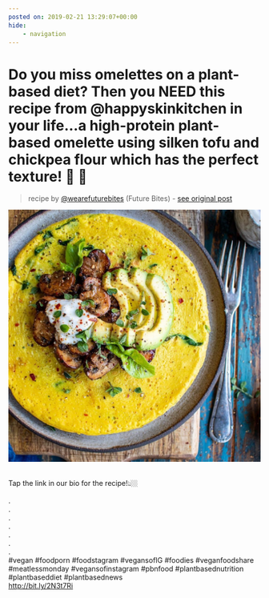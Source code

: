 ```yaml
---
posted on: 2019-02-21 13:29:07+00:00
hide:
    - navigation
---
```


# Do you miss omelettes on a plant-based diet? Then you NEED this recipe from @happyskinkitchen in your life...a high-protein plant-based omelette using silken tofu and chickpea flour which has the perfect texture! 🌱 🍳 ⠀ 

> recipe by [@wearefuturebites](https://www.instagram.com/wearefuturebites/) 
(Future Bites) - [see original post](https://instagram.com/p/BuJUF9NlQGk)

![](../img/wearefuturebites_21-02-2019_1302.png)

⠀  
Tap the link in our bio for the recipe!👆🏼⠀  
⠀  
.⠀  
.⠀  
.⠀  
.⠀  
.⠀  
.⠀  
.⠀  
\#vegan \#foodporn \#foodstagram \#vegansofIG \#foodies \#veganfoodshare \#meatlessmonday \#vegansofinstagram \#pbnfood \#plantbasednutrition \#plantbaseddiet \#plantbasednews⠀  
http://bit.ly/2N3t7Ri   